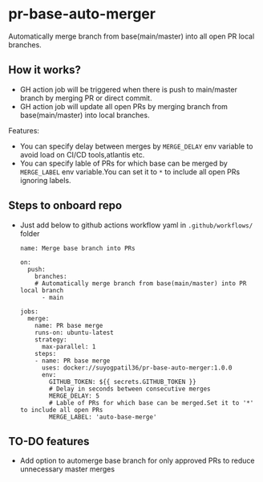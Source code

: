 # pr-base-auto-merger
Automatically merge branch from base(main/master) into all open PR local branches.

## How it works?
- GH action job will be triggered when there is push to main/master branch by merging PR or direct commit.
- GH action job will update all open PRs by merging branch from base(main/master) into local branches.

Features:
- You can specify delay between merges by `MERGE_DELAY` env variable to avoid load on CI/CD tools,atlantis etc.
- You can specify lable of PRs for which base can be merged by `MERGE_LABEL` env variable.You can set it to `*` to include all open PRs ignoring labels.


## Steps to onboard repo
- Just add below to github actions workflow yaml in `.github/workflows/` folder
  ```
  name: Merge base branch into PRs

  on:
    push:
      branches:
      # Automatically merge branch from base(main/master) into PR local branch
        - main

  jobs:
    merge:
      name: PR base merge
      runs-on: ubuntu-latest
      strategy:
        max-parallel: 1
      steps:
      - name: PR base merge
        uses: docker://suyogpatil36/pr-base-auto-merger:1.0.0
        env:
          GITHUB_TOKEN: ${{ secrets.GITHUB_TOKEN }}
          # Delay in seconds between consecutive merges
          MERGE_DELAY: 5
          # Lable of PRs for which base can be merged.Set it to '*' to include all open PRs
          MERGE_LABEL: 'auto-base-merge'

  ```

## TO-DO features
- Add option to automerge base branch for only approved PRs to reduce unnecessary master merges
